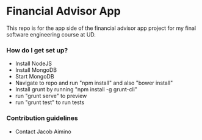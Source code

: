 # Financial Advisor App #

This repo is for the app side of the financial advisor app project for my final software engineering
course at UD.

### How do I get set up? ###

* Install NodeJS
* Install MongoDB
* Start MongoDB
* Navigate to repo and run "npm install" and also "bower install"
* Install grunt by running "npm install -g grunt-cli"
* run "grunt serve" to preview
* run "grunt test" to run tests

### Contribution guidelines ###

* Contact Jacob Aimino
